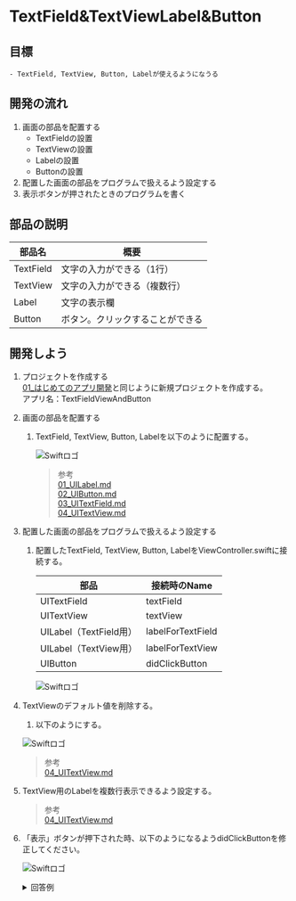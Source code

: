 # TextField&TextViewLabel&Button

## 目標
	- TextField, TextView, Button, Labelが使えるようになうる

## 開発の流れ

1. 画面の部品を配置する
	- TextFieldの設置
	- TextViewの設置
	- Labelの設置
	- Buttonの設置
2. 配置した画面の部品をプログラムで扱えるよう設定する
3. 表示ボタンが押されたときのプログラムを書く

## 部品の説明

|部品名|概要|
|---|---|
| TextField |文字の入力ができる（1行）|
| TextView |文字の入力ができる（複数行）|
| Label |文字の表示欄|
| Button |ボタン。クリックすることができる|

## 開発しよう

1. プロジェクトを作成する  
	[01_はじめてのアプリ開発](./01_はじめてのアプリ開発.md)と同じように新規プロジェクトを作成する。  
	アプリ名：TextFieldViewAndButton
	
2. 画面の部品を配置する
	1. TextField, TextView, Button, Labelを以下のように配置する。

		![Swiftロゴ](./img/TextFieldViewAndButtonAndLabel.png)

		> 参考  
		> [01_UILabel.md](./各パーツ/01_UILabel.md)  
		> [02_UIButton.md](./各パーツ/02_UIButton.md)  
		> [03_UITextField.md](./各パーツ/03_UITextField.md)  
		> [04_UITextView.md](./各パーツ/04_UITextView.md)


3. 配置した画面の部品をプログラムで扱えるよう設定する
	1. 配置したTextField, TextView, Button, LabelをViewController.swiftに接続する。

		|部品|接続時のName|
		|---|---|
		|UITextField|textField|
		|UITextView|textView|
		|UILabel（TextField用）|labelForTextField|
		|UILabel（TextView用）|labelForTextView|
		|UIButton|didClickButton|

		![Swiftロゴ](./img/connect_textFieldViewAndLabelAndButton.png)

4. TextViewのデフォルト値を削除する。
	1. 以下のようにする。

	![Swiftロゴ](./img/empty_textView.png)

	> 参考  
	> [04_UITextView.md](./各パーツ/04_UITextView.md)

5. TextView用のLabelを複数行表示できるよう設定する。
	> 参考  
	> [04_UITextView.md](./各パーツ/04_UITextView.md)

6. 「表示」ボタンが押下された時、以下のようになるようdidClickButtonを修正してください。

	![Swiftロゴ](./img/TextFieldViewAndButton.gif)


	<details><summary>回答例</summary><div>
	
	```
	@IBAction func didClickButton(_ sender: UIButton) {
        labelForTextField.text = textField.text
        labelForTextView.text = textView.text
    }
	```
	</div></details>
